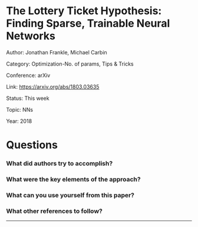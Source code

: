 # The Lottery Ticket Hypothesis: Finding Sparse, Trainable Neural Networks
Author: Jonathan Frankle, Michael Carbin

Category: Optimization-No. of params, Tips & Tricks

Conference: arXiv

Link: https://arxiv.org/abs/1803.03635

Status: This week

Topic: NNs

Year: 2018

# Questions

### What did authors try to accomplish?

### What were the key elements of the approach?

### What can you use yourself from this paper?

### What other references to follow?

---